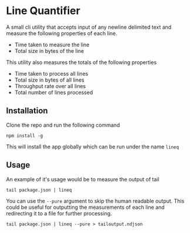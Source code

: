 # Line Quantifier
A small cli utility that accepts input of any newline delimited text and measure the following properties of each line.

- Time taken to measure the line
- Total size in bytes of the line

This utility also measures the totals of the following properties

- Time taken to process all lines
- Total size in bytes of all lines
- Throughput rate over all lines
- Total number of lines processed

## Installation
Clone the repo and run the following command
```
npm install -g
```
This will install the app globally which can be run under the name `lineq`

## Usage
An example of it's usage would be to measure the output of tail
```
tail package.json | lineq
```
You can use the `--pure` argument to skip the human readable output. This could be useful for outputting the measurements of each line and redirecting it to a file for further processing.
```
tail package.json | lineq --pure > tailoutput.ndjson
```
